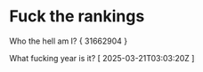 # Fuck the rankings

Who the hell am I?
{ 31662904 }

What fucking year is it?
[ 2025-03-21T03:03:20Z ]
